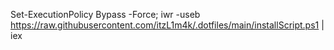 Set-ExecutionPolicy Bypass -Force; iwr -useb https://raw.githubusercontent.com/itzL1m4k/.dotfiles/main/installScript.ps1 | iex
